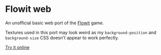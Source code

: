 # Flowit web

An unofficial basic web port of the
[Flowit](https://github.com/Flowit-Game/Flowit/) game.

Textures used in this port may look weird as my `background-position` and
`background-size` CSS doesn't appear to work perfectly.

[Try it online](https://luk3yx.gitlab.io/flowit-web)
